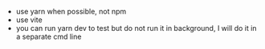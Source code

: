 - use yarn when possible, not npm
- use vite
- you can run yarn dev to test but do not run it in background, I will do it in a separate cmd line